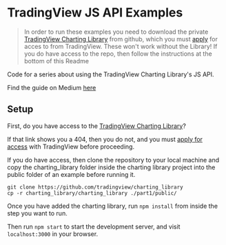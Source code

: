 # TradingView JS API Examples

> In order to run these examples you need to download the private [TradingView Charting Library](https://github.com/tradingview/charting_library) from github, which you must [apply](https://www.tradingview.com/HTML5-stock-forex-bitcoin-charting-library/) for acces to from TradingView. These won't work without the Library!
> If you do have access to the repo, then follow the instructions at the bottom of this Readme

Code for a series about using the TradingView Charting Library's JS API. 

Find the guide on Medium [here](https://medium.com/@jonchurch/tradingview-js-api-integration-tutorial-introduction-5e4809d9ef36)

## Setup

First, do you have access to the [TradingView Charting Library](https://github.com/tradingview/charting_library)? 

If that link shows you a 404, then you do not, and you must [apply for access](https://www.tradingview.com/HTML5-stock-forex-bitcoin-charting-library/) with TradingView before proceeding.

If you do have access, then clone the repository to your local machine and copy the charting_library folder inside the charting library project into the public folder of an example before running it.


```
git clone https://github.com/tradingview/charting_library
cp -r charting_library/charting_library ./part1/public/
```
Once you have added the charting library, run `npm install` from inside the step you want to run.

Then run `npm start` to start the development server, and visit `localhost:3000` in your browser.

